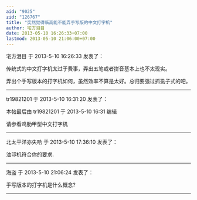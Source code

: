 ```yaml
---
aid: "9025"
zid: "126767"
title: "突然觉得临高能不能弄手写版的中文打字机"
author: 宅方泪目
date: 2013-05-10 16:26:33+07:00
lastmod: 2013-05-10 21:06:00+07:00
---
```


宅方泪目 于 2013-5-10 16:26:33 发表了：

传统式的中文打字机太过于费事，弄出五笔或者拼音基本上也不太现实。

弄出个手写版本的打字机如何，虽然效率不算是太好。总归要强过抓虱子式的吧。

---

tr19821201 于 2013-5-10 16:31:20 发表了：

本帖最后由 tr19821201 于 2013-5-10 16:31 编辑

请参看鸡肋甲型中文打字机

---

北太平洋亦失哈 于 2013-5-10 17:36:10 发表了：

油印机符合你的要求.

---

海盗 于 2013-5-10 21:06:24 发表了：

手写版本的打字机是什么概念?

---
